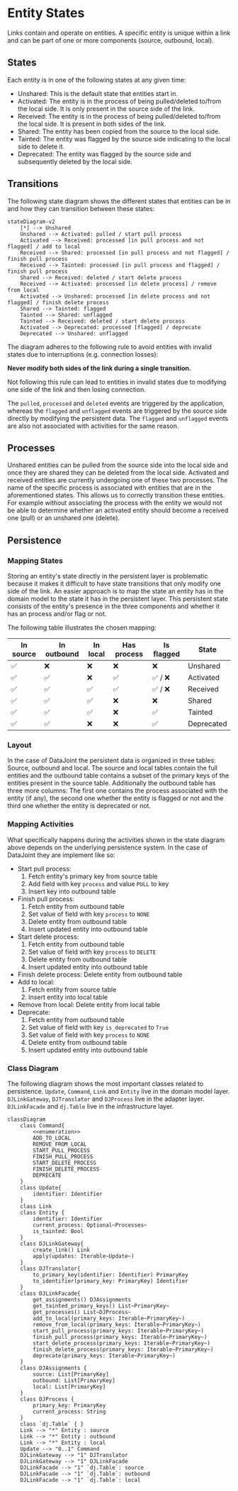 # Entity States
Links contain and operate on entities. A specific entity is unique within a link and can be part of one or more components (source, outbound, local).

## States
Each entity is in one of the following states at any given time:
* Unshared: This is the default state that entities start in.
* Activated: The entity is in the process of being pulled/deleted to/from the local side. It is only present in the source side of the link.
* Received: The entity is in the process of being pulled/deleted to/from the local side. It is present in both sides of the link.
* Shared: The entity has been copied from the source to the local side.
* Tainted: The entity was flagged by the source side indicating to the local side to delete it.
* Deprecated: The entity was flagged by the source side and subsequently deleted by the local side.

## Transitions
The following state diagram shows the different states that entities can be in and how they can transition between these states:

```mermaid
stateDiagram-v2
    [*] --> Unshared
    Unshared --> Activated: pulled / start pull process
    Activated --> Received: processed [in pull process and not flagged] / add to local
    Received --> Shared: processed [in pull process and not flagged] / finish pull process
    Received --> Tainted: processed [in pull process and flagged] / finish pull process
    Shared --> Received: deleted / start delete process
    Received --> Activated: processed [in delete process] / remove from local
    Activated --> Unshared: processed [in delete process and not flagged] / finish delete process
    Shared --> Tainted: flagged
    Tainted --> Shared: unflagged
    Tainted --> Received: deleted / start delete process
    Activated --> Deprecated: processed [flagged] / deprecate
    Deprecated --> Unshared: unflagged
```

The diagram adheres to the following rule to avoid entities with invalid states due to interruptions (e.g. connection losses):

**Never modify both sides of the link during a single transition.**

Not following this rule can lead to entities in invalid states due to modifying one side of the link and then losing connection.

The `pulled`, `processed` and `deleted` events are triggered by the application, whereas the `flagged` and `unflagged` events are triggered by the source side directly by modifying the persistent data. The `flagged` and `unflagged` events are also not associated with activities for the same reason.

## Processes
Unshared entities can be pulled from the source side into the local side and once they are shared they can be deleted from the local side. Activated and received entities are currently undergoing one of these two processes. The name of the specific process is associated with entities that are in the aforementioned states. This allows us to correctly transition these entities. For example without associating the process with the entity we would not be able to determine whether an activated entity should become a received one (pull) or an unshared one (delete).

## Persistence

### Mapping States
Storing an entity's state directly in the persistent layer is problematic because it makes it difficult to have state transitions that only modify one side of the link. An easier approach is to map the state an entity has in the domain model to the state it has in the persistent layer. This persistent state consists of the entity's presence in the three components and whether it has an process and/or flag or not.

The following table illustrates the chosen mapping:

| In source          | In outbound        | In local           | Has process        | Is flagged               | State      |
|--------------------|--------------------|--------------------|--------------------|--------------------------|------------|
| :white_check_mark: | :x:                | :x:                | :x:                | :x:                      | Unshared   |
| :white_check_mark: | :white_check_mark: | :x:                | :white_check_mark: | :white_check_mark: / :x: | Activated  |
| :white_check_mark: | :white_check_mark: | :white_check_mark: | :white_check_mark: | :white_check_mark: / :x: | Received   |
| :white_check_mark: | :white_check_mark: | :white_check_mark: | :x:                | :x:                      | Shared     |
| :white_check_mark: | :white_check_mark: | :white_check_mark: | :x:                | :white_check_mark:       | Tainted    |
| :white_check_mark: | :white_check_mark: | :x:                | :x:                | :white_check_mark:       | Deprecated |

### Layout
In the case of DataJoint the persistent data is organized in three tables: Source, outbound and local. The source and local tables contain the full entities and the outbound table contains a subset of the primary keys of the entities present in the source table. Additionally the outbound table has three more columns: The first one contains the process associated with the entity (if any), the second one whether the entity is flagged or not and the third one whether the entity is deprecated or not.

### Mapping Activities
What specifically happens during the activities shown in the state diagram above depends on the underlying persistence system. In the case of DataJoint they are implement like so:
* Start pull process:
    1. Fetch entity's primary key from source table
    2. Add field with key `process` and value `PULL` to key
    3. Insert key into outbound table
* Finish pull process:
    1. Fetch entity from outbound table
    2. Set value of field with key `process` to `NONE`
    3. Delete entity from outbound table
    4. Insert updated entity into outbound table
* Start delete process:
    1. Fetch entity from outbound table
    2. Set value of field with key `process` to `DELETE`
    3. Delete entity from outbound table
    4. Insert updated entity into outbound table
* Finish delete process: Delete entity from outbound table
* Add to local:
    1. Fetch entity from source table
    2. Insert entity into local table
* Remove from local: Delete entity from local table
* Deprecate:
    1. Fetch entity from outbound table
    2. Set value of field with key `is_deprecated` to `True`
    3. Set value of field with key `process` to `NONE`
    4. Delete entity from outbound table
    5. Insert updated entity into outbound table

### Class Diagram
The following diagram shows the most important classes related to persistence. `Update`, `Command`, `Link` and `Entity` live in the domain model layer. `DJLinkGateway`, `DJTranslator` and `DJProcess` live in the adapter layer. `DJLinkFacade` and `dj.Table` live in the infrastructure layer.

```mermaid
classDiagram
    class Command{
        <<enumeration>>
        ADD_TO_LOCAL
        REMOVE_FROM_LOCAL
        START_PULL_PROCESS
        FINISH_PULL_PROCESS
        START_DELETE_PROCESS
        FINISH_DELETE_PROCESS
        DEPRECATE
    }
    class Update{
        identifier: Identifier
    }
    class Link
    class Entity {
        identifier: Identifier
        current_process: Optional~Processes~
        is_tainted: Bool
    }
    class DJLinkGateway{
        create_link() Link
        apply(updates: Iterable~Update~)
    }
    class DJTranslator{
        to_primary_key(identifier: Identifier) PrimaryKey
        to_identifier(primary_key: PrimaryKey) Identifier
    }
    class DJLinkFacade{
        get_assignments() DJAssignments
        get_tainted_primary_keys() List~PrimaryKey~
        get_processes() List~DJProcess~
        add_to_local(primary_keys: Iterable~PrimaryKey~)
        remove_from_local(primary_keys: Iterable~PrimaryKey~)
        start_pull_process(primary_keys: Iterable~PrimaryKey~)
        finish_pull_process(primary_keys: Iterable~PrimaryKey~)
        start_delete_process(primary_keys: Iterable~PrimaryKey~)
        finish_delete_process(primary_keys: Iterable~PrimaryKey~)
        deprecate(primary_keys: Iterable~PrimaryKey~)
    }
    class DJAssignments {
        source: List[PrimaryKey]
        outbound: List[PrimaryKey]
        local: List[PrimaryKey]
    }
    class DJProcess {
        primary_key: PrimaryKey
        current_process: String
    }
    class `dj.Table` { }
    Link --> "*" Entity : source
    Link --> "*" Entity : outbound
    Link --> "*" Entity : local
    Update --> "0..1" Command
    DJLinkGateway --> "1" DJTranslator
    DJLinkGateway --> "1" DJLinkFacade
    DJLinkFacade --> "1" `dj.Table`: source
    DJLinkFacade --> "1" `dj.Table`: outbound
    DJLinkFacade --> "1" `dj.Table`: local
```
